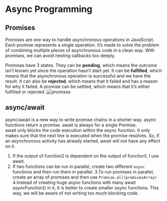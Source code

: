 
# Async Programming


## Promises
Promises are one way to handle asynchronous operations in JavaScript. Each promise represents a single operation.
It’s made to solve the problem of combining multiple pieces of asynchronous code in a clean way.
With promises, we can avoid nesting callbacks too deeply.

Promises have 3 states. They can be **pending**, which means the outcome isn’t known yet since the operation hasn’t start yet.
It can be **fulfilled**, which means that the asynchronous operation is successful and we have the result.
It can also be **rejected**, which means that it failed and has a reason for why it failed.
A promise can be settled, which means that it’s either fulfilled or rejected.
![promises](https://miro.medium.com/max/1400/1*0mBlni5vsYZE2wFzfVv8EA.png)
## async/await

async/await is a new way to write promise chains in a shorter way.
async functions return a promise. await is always for a single Promise.
<br/>
await only blocks the code execution within the async function. It only makes sure that the next line is executed when the promise resolves. So, if an asynchronous activity has already started, await will not have any effect on it.
<br/>
1. If the output of function2 is dependent on the output of function1, I use await.
2. If two functions can be run in parallel, create two different `async` functions and then run them in parallel.
3.To run promises in parallel, create an array of promises and then use `Promise.all(promisesArray)`
4.Instead of creating huge async functions with many await asyncFunction() in it, it is better to create smaller async functions. This way, we will be aware of not writing too much blocking code.
